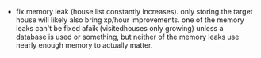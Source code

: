 -   fix memory leak (house list constantly increases). only storing the target house will likely also bring xp/hour improvements. one of the memory leaks can't be fixed afaik (visitedhouses only growing) unless a database is used or something, but neither of the memory leaks use nearly enough memory to actually matter.
